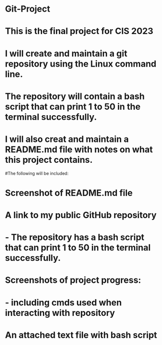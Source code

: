 # Git-Project

# This is the final project for CIS 2023

# I will create and maintain a git repository using the Linux command line. 
# The repository will contain a bash script that can print 1 to 50 in the terminal successfully.
# I will also creat and maintain a README.md file with notes on what this project contains.

#The following will be included:
# 	Screenshot of README.md file
#	A link to my public GitHub repository
#		- The repository has a bash script that can print 1 to 50 in the terminal successfully.
#	Screenshots of project progress:
#		- including cmds used when interacting with repository
#	An attached text file with bash script
